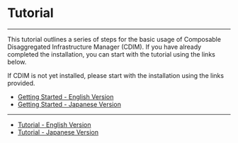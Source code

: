 # Tutorial

---

This tutorial outlines a series of steps for the basic usage of Composable Disaggregated Infrastructure Manager (CDIM). If you have already completed the installation, you can start with the tutorial using the links below.

If CDIM is not yet installed, please start with the installation using the links provided.

- [Getting Started - English Version](../getting-started/en/README.md)
- [Getting Started - Japanese Version](../getting-started/ja/README.md)

---

- [Tutorial - English Version](en/README.md)
- [Tutorial - Japanese Version](ja/README.md)

